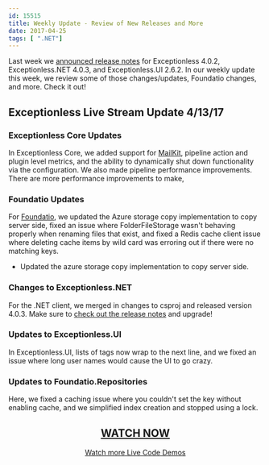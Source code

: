 ```yaml
---
id: 15515
title: Weekly Update - Review of New Releases and More
date: 2017-04-25
tags: [ ".NET"]
---
```


Last week we [announced release notes](/news/2017/2017-04-21-exceptionless-net-client-and-core-releases-bugs-usability-performance-self-hosting/) for Exceptionless 4.0.2, Exceptionless.NET 4.0.3, and Exceptionless.UI 2.6.2. In our weekly update this week, we review some of those changes/updates, Foundatio changes, and more. Check it out!<!--more-->

## Exceptionless Live Stream Update 4/13/17

### Exceptionless Core Updates

In Exceptionless Core, we added support for [MailKit](https://github.com/jstedfast/MailKit), pipeline action and plugin level metrics, and the ability to dynamically shut down functionality via the configuration. We also made pipeline performance improvements. There are more performance improvements to make,

### Foundatio Updates

For [Foundatio](https://github.com/exceptionless/Foundatio), we updated the Azure storage copy implementation to copy server side, fixed an issue where FolderFileStorage wasn't behaving properly when renaming files that exist, and fixed a Redis cache client issue where deleting cache items by wild card was erroring out if there were no matching keys.
- Updated the azure storage copy implementation to copy server side.

### Changes to Exceptionless.NET

For the .NET client, we merged in changes to csproj and released version 4.0.3. Make sure to [check out the release notes](/news/2017/2017-04-21-exceptionless-net-client-and-core-releases-bugs-usability-performance-self-hosting/) and upgrade!

### Updates to Exceptionless.UI

In Exceptionless.UI, lists of tags now wrap to the next line, and we fixed an issue where long user names would cause the UI to go crazy.

### Updates to Foundatio.Repositories

Here, we fixed a caching issue where you couldn't set the key without enabling cache, and we simplified index creation and stopped using a lock.

<h2 style="text-align: center;">
  <a href="https://youtu.be/rwl4FfyNCtc?list=PLGHP7IVwFs_81fZTMgF7Dm5e0Ax4YvW_V">WATCH NOW</a>
</h2>

<p style="text-align: center;">
  <a href="/category/weekly-updates/">Watch more Live Code Demos</a>
</p>

<p style="text-align: center;">
